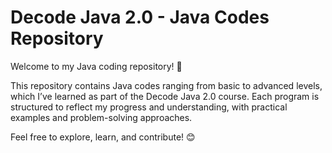 # Decode Java 2.0 - Java Codes Repository
Welcome to my Java coding repository! 🎉

This repository contains Java codes ranging from basic to advanced levels, which I’ve learned as part of the Decode Java 2.0 course. Each program is structured to reflect my progress and understanding, with practical examples and problem-solving approaches.

Feel free to explore, learn, and contribute! 😊
